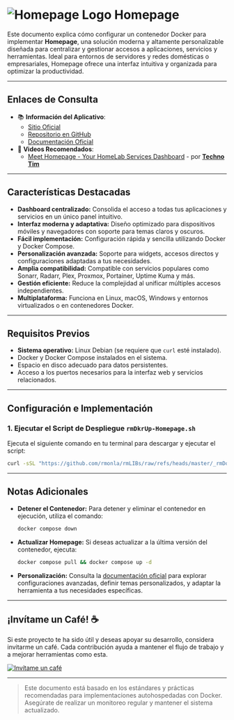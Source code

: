 <!--  
# Ricardo MONLA (https://github.com/rmonla)
# Versión: 250110-0055 - rmDocker|Homepage
-->
# <img src="https://github.com/gethomepage/homepage/raw/dev/images/banner_light@2x.png" alt="Homepage Logo"/> Homepage

Este documento explica cómo configurar un contenedor Docker para implementar **Homepage**, una solución moderna y altamente personalizable diseñada para centralizar y gestionar accesos a aplicaciones, servicios y herramientas. Ideal para entornos de servidores y redes domésticas o empresariales, Homepage ofrece una interfaz intuitiva y organizada para optimizar la productividad.

---

## Enlaces de Consulta

- 📚 **Información del Aplicativo**:
  - [Sitio Oficial](https://gethomepage.dev)
  - [Repositorio en GitHub](https://github.com/gethomepage/homepage)
  - [Documentación Oficial](https://gethomepage.dev/latest)
- 🎥 **Videos Recomendados**:
  - [Meet Homepage - Your HomeLab Services Dashboard](https://youtu.be/mC3tjysJ01E) - por [**Techno Tim**](https://www.youtube.com/@TechnoTim)

---

## Características Destacadas

- **Dashboard centralizado:** Consolida el acceso a todas tus aplicaciones y servicios en un único panel intuitivo.
- **Interfaz moderna y adaptativa:** Diseño optimizado para dispositivos móviles y navegadores con soporte para temas claros y oscuros.
- **Fácil implementación:** Configuración rápida y sencilla utilizando Docker y Docker Compose.
- **Personalización avanzada:** Soporte para widgets, accesos directos y configuraciones adaptadas a tus necesidades.
- **Amplia compatibilidad:** Compatible con servicios populares como Sonarr, Radarr, Plex, Proxmox, Portainer, Uptime Kuma y más.
- **Gestión eficiente:** Reduce la complejidad al unificar múltiples accesos independientes.
- **Multiplataforma:** Funciona en Linux, macOS, Windows y entornos virtualizados o en contenedores Docker.

---

## Requisitos Previos

- **Sistema operativo:** Linux Debian (se requiere que `curl` esté instalado).
- Docker y Docker Compose instalados en el sistema.
- Espacio en disco adecuado para datos persistentes.
- Acceso a los puertos necesarios para la interfaz web y servicios relacionados.

---

## Configuración e Implementación

### 1. Ejecutar el Script de Despliegue `rmDkrUp-Homepage.sh`

Ejecuta el siguiente comando en tu terminal para descargar y ejecutar el script:

```bash
curl -sSL "https://github.com/rmonla/rmLIBs/raw/refs/heads/master/_rmDocker/Dashboards/Homepage/rmDkrUp-Homepage.sh" | bash
```

---

## Notas Adicionales

- **Detener el Contenedor:**
  Para detener y eliminar el contenedor en ejecución, utiliza el comando:

  ```bash
  docker compose down
  ```

- **Actualizar Homepage:**
  Si deseas actualizar a la última versión del contenedor, ejecuta:

  ```bash
  docker compose pull && docker compose up -d
  ```

- **Personalización:**
  Consulta la [documentación oficial](https://gethomepage.dev/latest) para explorar configuraciones avanzadas, definir temas personalizados, y adaptar la herramienta a tus necesidades específicas.

---

## ¡Invítame un Café! ☕

Si este proyecto te ha sido útil y deseas apoyar su desarrollo, considera invitarme un café. Cada contribución ayuda a mantener el flujo de trabajo y a mejorar herramientas como esta.  

[![Invítame un café](https://img.shields.io/badge/Invítame%20un%20café-%23FFDD00?style=for-the-badge&logo=buymeacoffee&logoColor=white)](https://bit.ly/4hcukTf)

---

> Este documento está basado en los estándares y prácticas recomendadas para implementaciones autohospedadas con Docker. Asegúrate de realizar un monitoreo regular y mantener el sistema actualizado.

